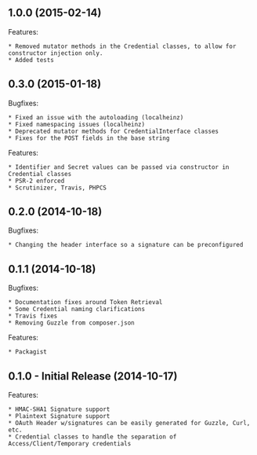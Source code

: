 ## 1.0.0 (2015-02-14)

Features:

    * Removed mutator methods in the Credential classes, to allow for constructor injection only.
    * Added tests

## 0.3.0 (2015-01-18)

Bugfixes:

    * Fixed an issue with the autoloading (localheinz)
    * Fixed namespacing issues (localheinz)
    * Deprecated mutator methods for CredentialInterface classes
    * Fixes for the POST fields in the base string

Features: 

    * Identifier and Secret values can be passed via constructor in Credential classes
    * PSR-2 enforced
    * Scrutinizer, Travis, PHPCS 

## 0.2.0 (2014-10-18)

Bugfixes: 

    * Changing the header interface so a signature can be preconfigured

## 0.1.1 (2014-10-18)

Bugfixes:

    * Documentation fixes around Token Retrieval
    * Some Credential naming clarifications
    * Travis fixes
    * Removing Guzzle from composer.json

Features:

    * Packagist

## 0.1.0 - Initial Release (2014-10-17)

Features:

    * HMAC-SHA1 Signature support
    * Plaintext Signature support
    * OAuth Header w/signatures can be easily generated for Guzzle, Curl, etc.
    * Credential classes to handle the separation of Access/Client/Temporary credentials

